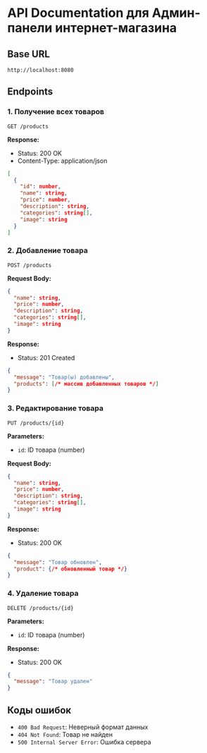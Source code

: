 # API Documentation для Админ-панели интернет-магазина

## Base URL
`http://localhost:8080`

## Endpoints

### 1. Получение всех товаров
```http
GET /products
```
**Response:**
- Status: 200 OK
- Content-Type: application/json
```json
[
  {
    "id": number,
    "name": string,
    "price": number,
    "description": string,
    "categories": string[],
    "image": string
  }
]
```

### 2. Добавление товара
```http
POST /products
```
**Request Body:**
```json
{
  "name": string,
  "price": number,
  "description": string,
  "categories": string[],
  "image": string
}
```
**Response:**
- Status: 201 Created
```json
{
  "message": "Товар(ы) добавлены",
  "products": [/* массив добавленных товаров */]
}
```

### 3. Редактирование товара
```http
PUT /products/{id}
```
**Parameters:**
- `id`: ID товара (number)

**Request Body:**
```json
{
  "name": string,
  "price": number,
  "description": string,
  "categories": string[],
  "image": string
}
```
**Response:**
- Status: 200 OK
```json
{
  "message": "Товар обновлен",
  "product": {/* обновленный товар */}
}
```

### 4. Удаление товара
```http
DELETE /products/{id}
```
**Parameters:**
- `id`: ID товара (number)

**Response:**
- Status: 200 OK
```json
{
  "message": "Товар удален"
}
```

## Коды ошибок
- `400 Bad Request`: Неверный формат данных
- `404 Not Found`: Товар не найден
- `500 Internal Server Error`: Ошибка сервера